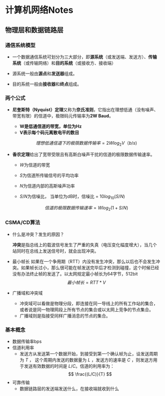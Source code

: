 # 计算机网络Notes  

## 物理层和数据链路层  

### 通信系统模型

+ 一个数据通信系统可划分为三大部分，即**源系统**（或发送端、发送方）、**传输系统**（或传输网络）和**目的系统**（或接收方、接收端）

+ 源系统一般由**源点**和**发送器**组成。

+ 目的系统一般由**接收器**和**终点**组成。

### 两个公式

+ **尼奎斯特（Nyquist）定理**又称为**奈氏准则**，它指出在理想低通（没有噪声、带宽有限）的信道中，极限码元传输率为**2W Baud**。   
    + **W是低通信道的带宽，单位为Hz**
    + **V表示每个码元离散电平的数目**

    $$ 理想低通信道下的极限数据传输率 = 2Wlog_2V （b/s)$$  

+ **香农定理**给出了宽带受限且有高斯白噪声干扰的信道的极限数据传输速率。  

    + $W$为信道的带宽  

    + $S$为信道所传输信号的平均功率  

    + $N$为信道内部的高斯噪声功率  

    + $S/N$为信噪比， 当单位为dB时，信噪比 = $10log_{10}(S/N)$

    $$信道的极限数据传输速率 = Wlog_2(1+S/N) $$ 

### CSMA/CD算法

+ 什么是冲突？发生的原因？
  
    **冲突**是指总线上的载波信号发生了严重的失真（电压变化幅度增大），当几个站同时在总线上发送信号时，就会出现冲突。

+ 最小帧长 
    如果在一个争用期（RTT）内没有发生冲突，那么以后也不会发生冲突。如果帧长过小，那么很可能在帧发送完毕后才检测到碰撞，这个时候已经没有办法终止帧的发送了。以太网规定最小帧长为64字节，512bit
    $$最小帧长= RTT*V$$

+ 广播域和冲突域

    + 冲突域可以看做是物理分段，即连接在同一导线上的所有工作站的集合，或者说是同一物理网段上所有节点的集合或以太网上竞争的节点集合。  
    + 广播域则是指接受同样广播消息的节点的集合。

### 基本概念

+ 数据传输率bps
+ 信道利用率
    + 发送方从发送第一个数据开始，到接受到第一个确认帧为止，设发送周期为 $T$ ， 这个周期内发送的数据量为 $L$ ，发送方的速率是 $C$ ，则发送方用于发送有效数据的时间是 $L/C$。信道的利用率为：
    $$ \frac{(L/C)}{T} $$
+ 可靠传输  
    + 数据链路层的发送端发送什么，在接收端就收到什么
